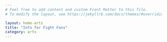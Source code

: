 ```yaml
---
# Feel free to add content and custom Front Matter to this file.
# To modify the layout, see https://jekyllrb.com/docs/themes/#overriding-theme-defaults

layout: home-arts
title: "Info for Fight Fans"
category: arts
---
```

